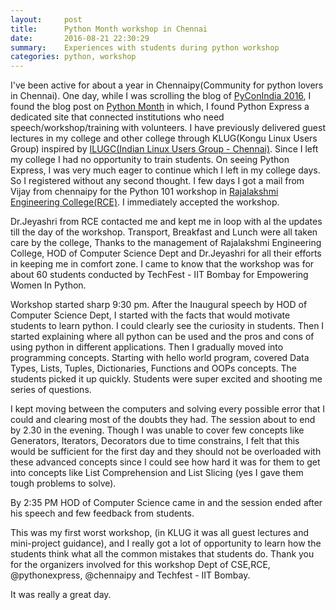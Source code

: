 ```yaml
---
layout:     post
title:      Python Month workshop in Chennai
date:       2016-08-21 22:30:29
summary:    Experiences with students during python workshop
categories: python, workshop
---
```


I've been active for about a year in Chennaipy(Community for python lovers in Chennai). One day, while I was scrolling the blog of [PyConIndia 2016](https://in.pycon.org/blog/2016/), I found the blog post on [Python Month](http://blog.pythonexpress.in/posts/python-month-has-arrived/) in which, I found Python Express a dedicated site that connected institutions who need speech/workshop/training with volunteers. I have previously delivered guest lectures in my college and other college through KLUG(Kongu Linux Users Group) inspired by [ILUGC(Indian Linux Users Group - Chennai)](http://ilugc.in/). Since I left my college I had no opportunity to train students. On seeing Python Express, I was very much eager to continue which I left in my college days. So I registered without any second thought. I few days I got a mail from Vijay from chennaipy for the Python 101 workshop in [Rajalakshmi Engineering College(RCE)](http://www.rajalakshmi.org/). I immediately accepted the workshop.

Dr.Jeyashri from RCE contacted me and kept me in loop with al the updates till the day of the workshop. Transport, Breakfast and Lunch were all taken care by the college, Thanks to the management of Rajalakshmi Engineering College, HOD of Computer Science Dept and Dr.Jeyashri for all their efforts in keeping me in comfort zone. I came to know that the workshop was for about 60 students conducted by TechFest - IIT Bombay for Empowering Women In Python.

Workshop started sharp 9:30 pm.  After the Inaugural speech by HOD of Computer Science Dept, I started with the facts that would motivate students to learn python. I could clearly see the curiosity in students. Then I started explaining where all python can be used and the pros and cons of using python in different applications. Then I gradually moved into programming concepts. Starting with hello world program, covered Data Types, Lists, Tuples, Dictionaries, Functions and OOPs concepts. The students picked it up quickly. Students were super excited and shooting me series of questions. 

I kept moving between the computers and solving every possible error that I could and clearing most of the doubts they had. The session about to end by 2.30 in the evening. Though I was unable to cover few concepts like Generators, Iterators, Decorators due to time constrains, I felt that this would be sufficient for the first day and they should not be overloaded with these advanced concepts since I could see how hard it was for them to get into concepts like List Comprehension and List Slicing (yes I gave them tough problems to solve). 

By 2:35 PM HOD of Computer Science came in and the session ended after his speech and few feedback from students. 

This was my first worst workshop, (in KLUG it was all guest lectures and mini-project guidance), and I really got a lot of opportunity to learn how the students think what all the common mistakes that students do. Thank you for the organizers involved for this workshop  Dept of CSE,RCE, @pythonexpress, @chennaipy and Techfest - IIT Bombay. 

It was really a great day.